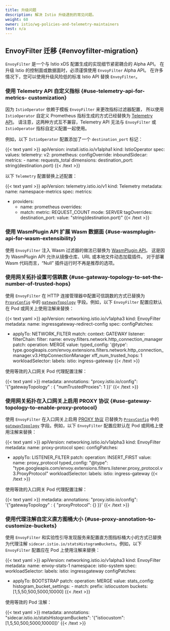 ```yaml
---
title: 升级问题
description: 解决 Istio 升级遇到的常见问题。
weight: 60
owner: istio/wg-policies-and-telemetry-maintainers
test: n/a
---
```

<!-- markdownlint-disable-file MD007 -->

## EnvoyFilter 迁移 {#envoyfilter-migration}

`EnvoyFilter` 是一个与 Istio xDS 配置生成的实现细节紧密耦合的 Alpha API。
在升级 Istio 的控制面或数据面时，必须谨慎使用 `EnvoyFilter` Alpha API。
在许多情况下，您可以使用升级风险低的标准 Istio API 替换 `EnvoyFilter`。

### 使用 Telemetry API 自定义指标 {#use-telemetry-api-for-metrics- customization}

因为 `IstioOperator` 依赖于模板 `EnvoyFilter` 来更改指标过滤器配置，
所以使用 `IstioOperator` 自定义 Prometheus 指标生成的方式已经替换为
[Telemetry API](/zh/docs/tasks/observability/metrics/customize-metrics/)。
请注意，这两种方式互不兼容，Telemetry API 无法与 `EnvoyFilter` 或 `IstioOperator` 指标自定义配置一起使用。

例如，以下 `IstioOperator` 配置添加了一个 `destination_port` 标记：

{{< text yaml >}}
apiVersion: install.istio.io/v1alpha1
kind: IstioOperator
spec:
  values:
    telemetry:
      v2:
        prometheus:
          configOverride:
            inboundSidecar:
              metrics:
                - name: requests_total
                  dimensions:
                    destination_port: string(destination.port)
{{< /text >}}

以下 `Telemetry` 配置替换上述配置：

{{< text yaml >}}
apiVersion: telemetry.istio.io/v1
kind: Telemetry
metadata:
  name: namespace-metrics
spec:
  metrics:
  - providers:
    - name: prometheus
    overrides:
    - match:
        metric: REQUEST_COUNT
      mode: SERVER
      tagOverrides:
        destination_port:
          value: "string(destination.port)"
{{< /text >}}

### 使用 WasmPlugin API 扩展 Wasm 数据面 {#use-wasmplugin-api-for-wasm-extensibility}

使用 `EnvoyFilter` 注入 Wasm 过滤器的做法已替换为
[WasmPlugin API](/zh/docs/tasks/extensibility/wasm-module-distribution)。
这是因为 WasmPlugin API 允许从镜像仓库、URL 或本地文件动态加载插件。
对于部署 Wasm 代码而言，“Null” 插件运行时不再是推荐的选项。

### 使用网关拓扑设置可信跳数 {#use-gateway-topology-to-set-the-number-of-trusted-hops}

使用 `EnvoyFilter` 在 HTTP 连接管理器中配置可信跳数的方式已替换为
[`ProxyConfig`](/zh/docs/ops/configuration/traffic-management/network-topologies)
中的 [`gatewayTopology`](/zh/docs/reference/config/istio.mesh.v1alpha1/#Topology)
字段。例如，以下 `EnvoyFilter` 配置应默认在 Pod 或网关上使用注解来替换：

{{< text yaml >}}
apiVersion: networking.istio.io/v1alpha3
kind: EnvoyFilter
metadata:
  name: ingressgateway-redirect-config
spec:
  configPatches:
  - applyTo: NETWORK_FILTER
    match:
      context: GATEWAY
      listener:
        filterChain:
          filter:
            name: envoy.filters.network.http_connection_manager
    patch:
      operation: MERGE
      value:
        typed_config:
          '@type': type.googleapis.com/envoy.extensions.filters.network.http_connection_manager.v3.HttpConnectionManager
          xff_num_trusted_hops: 1
  workloadSelector:
    labels:
      istio: ingress-gateway
{{< /text >}}

使用等效的入口网关 Pod 代理配置注解：

{{< text yaml >}}
metadata:
  annotations:
    "proxy.istio.io/config": '{"gatewayTopology" : { "numTrustedProxies": 1 }}'
{{< /text >}}

### 使用网关拓扑在入口网关上启用 PROXY 协议 {#use-gateway-topology-to-enable-proxy-protocol}

使用 `EnvoyFilter` 在入口网关上启用
[PROXY 协议](https://www.haproxy.org/download/1.8/doc/proxy-protocol.txt)
已替换为 [`ProxyConfig`](/zh/docs/ops/configuration/traffic-management/network-topologies)
中的 [`gatewayTopology`](/zh/docs/reference/config/istio.mesh.v1alpha1/#Topology)
字段。例如，以下 `EnvoyFilter` 配置应默认在 Pod 或网格上使用注解来替换：

{{< text yaml >}}
apiVersion: networking.istio.io/v1alpha3
kind: EnvoyFilter
metadata:
  name: proxy-protocol
spec:
  configPatches:
  - applyTo: LISTENER_FILTER
    patch:
      operation: INSERT_FIRST
      value:
        name: proxy_protocol
        typed_config:
          "@type": "type.googleapis.com/envoy.extensions.filters.listener.proxy_protocol.v3.ProxyProtocol"
  workloadSelector:
    labels:
      istio: ingress-gateway
{{< /text >}}

使用等效的入口网关 Pod 代理配置注解：

{{< text yaml >}}
metadata:
  annotations:
    "proxy.istio.io/config": '{"gatewayTopology" : { "proxyProtocol": {} }}'
{{< /text >}}

### 使用代理注解自定义直方图桶大小 {#use-proxy-annotation-to-customize-buckets}

使用 `EnvoyFilter` 和实验性引导发现服务来配置直方图指标桶大小的方式已替换为代理注解
`sidecar.istio.io/statsHistogramBuckets`。例如，以下 `EnvoyFilter` 配置应在 Pod 上使用注解来替换：

{{< text yaml >}}
apiVersion: networking.istio.io/v1alpha3
kind: EnvoyFilter
metadata:
  name: envoy-stats-1
  namespace: istio-system
spec:
  workloadSelector:
    labels:
      istio: ingressgateway
  configPatches:
  - applyTo: BOOTSTRAP
    patch:
      operation: MERGE
      value:
        stats_config:
          histogram_bucket_settings:
            - match:
                prefix: istiocustom
              buckets: [1,5,50,500,5000,10000]
{{< /text >}}

使用等效的 Pod 注解：

{{< text yaml >}}
metadata:
  annotations:
    "sidecar.istio.io/statsHistogramBuckets": '{"istiocustom":[1,5,50,500,5000,10000]}'
{{< /text >}}
